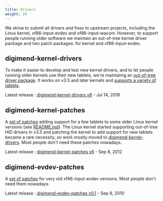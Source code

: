```yaml
---
title: Drivers
weight: 20
---
```

We strive to submit all drivers and fixes to upstream projects, including the
Linux kernel, xf86-input-evdev and xf86-input-wacom. However, to support
people running older software we maintain an out-of-tree kernel driver
package and two patch packages: for kernel and xf86-input-evdev.

digimend-kernel-drivers
-----------------------

To make it easier to develop and test new kernel drivers, and to let people
running older kernels use their new tablets, we're maintainig an [out-of-tree
driver package][11]. It works on v3.5 and later kernels and [supports a
variety of tablets](/drivers/digimend/tablets/).

Latest release
: [digimend-kernel-drivers v8][19] - Jul 14, 2018

[11]: https://github.com/DIGImend/digimend-kernel-drivers
[12]: https://github.com/DIGImend/digimend-kernel-drivers/blob/master/README.md
[19]: https://github.com/DIGImend/digimend-kernel-drivers/releases/tag/v8

digimend-kernel-patches
----------------------
A [set of patches][21] adding support for a few tablets to some older Linux
kernel versions (see [README.md][22]). The Linux kernel started supporting
out-of-tree HID drivers in v3.5 and patching the kernel to add support for new
tablets became a rare necessity, so work mostly moved to
[digimend-kernel-drivers][11].  Most people don't need these patches nowadays.

Latest release
: [digimend-kernel-patches v6][29] - Sep 8, 2012

[21]: https://github.com/DIGImend/digimend-kernel-patches
[22]: https://github.com/DIGImend/digimend-kernel-patches/blob/master/README.md
[29]: https://github.com/DIGImend/digimend-kernel-patches/releases/tag/v6

digimend-evdev-patches
----------------------
A [set of patches][31] for very old xf86-input-evdev versions. Most people
don't need them nowadays.

Latest release
: [digimend-evdev-patches v0.1][39] - Sep 9, 2010

[31]: https://github.com/DIGImend/digimend-evdev-patches
[39]: https://github.com/DIGImend/digimend-evdev-patches/releases/tag/v0.1
